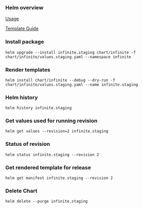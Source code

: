 ### Helm overview

[Usage](https://github.com/kubernetes/helm/blob/master/docs/using_helm.md)

[Template Guide](https://github.com/kubernetes/helm/tree/master/docs/chart_template_guide)

### Install package

`helm upgrade --install infinite.staging chart/infinite -f chart/infinite/values.staging.yaml --namespace infinite`

### Render templates

`helm install chart/infinite --debug --dry-run -f chart/infinite/values.staging.yaml --name infinite.staging`

### Helm history

`helm history infinite.staging`

### Get values used for running revision

`helm get values --revision=2 infinite.staging`

### Status of revision

`helm status infinite.staging --revision 2`

### Get rendered template for release

`helm get manifest infinite.staging --revision 2`

### Delete Chart

`helm delete --purge infinite.staging`
